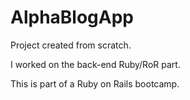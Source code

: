 # AlphaBlogApp

Project created from scratch.

I worked on the back-end Ruby/RoR part.

This is part of a Ruby on Rails bootcamp.

